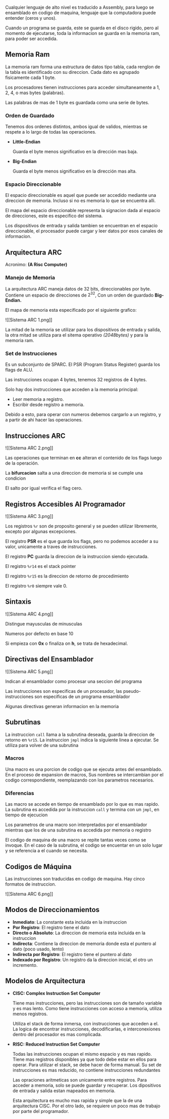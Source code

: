 Cualquier lenguaje de alto nivel es traducido a Assembly, para luego se ensamblado en codigo de maquina, lenguaje que la computadora puede entender (ceros y unos).

Cuando un programa se guarda, este se guarda en el disco rigido, pero al momento de ejecutarse, toda la informacion se guarda en la memoria ram, para poder ser accedida.

## Memoria Ram

La memoria ram forma una estructura de datos tipo tabla, cada renglon de la tabla es identificado con su direccion. Cada dato es agrupado fisicamente cada 1 byte.

Los procesadores tienen instrucciones para acceder simultaneamente a 1, 2, 4, o mas bytes (palabras).

Las palabras de mas de 1 byte es guardada como una serie de bytes.

### Orden de Guardado

Tenemos dos ordenes distintos, ambos igual de validos, mientras se respete a lo largo de todas las operaciones.

- **Little-Endian**

	Guarda el byte menos significativo en la dirección mas baja.

- **Big-Endian**

	Guarda el byte menos significativo en la dirección mas alta.

### Espacio Direccionable

El espacio direccionable es aquel que puede ser accedido mediante una direccion de memoria. Incluso si no es memoria lo que se encuentra alli.

El mapa del espacio direccionable representa la signacion dada al espacio de direcciones, este es especifico del sistema.

Los dispositivos de entrada y salida tambien se encuentran en el espacio direccionable, el procesador puede cargar y leer datos por esos canales de informacion.

## Arquitectura ARC

Acronimo: **(A Risc Computer)**

### Manejo de Memoria

La arquitectura ARC maneja datos de 32 bits, direccionables por byte. Contiene un espacio de direcciones de $2^{32}$, Con un orden de guardado **Big-Endian.**

El mapa de memoria esta especificado por el siguiente grafico:

![[Sistema ARC 1.png]]

La mitad de la memoria se utilizar para los dispositivos de entrada y salida, la otra mitad se utiliza para el sitema operativo *(2048bytes)* y para la memoria ram.

### Set de Instrucciones

Es un subconjunto de SPARC. El PSR (Program Status Register) guarda los flags de ALU.

Las instrucciones ocupan 4 bytes, tenemos 32 registros de 4 bytes.

Solo hay dos instrucciones que acceden a la memoria principal:

- Leer memoria a registro.
- Escribir desde registro a memoria.

Debido a esto, para operar con numeros debemos cargarlo a un registro, y a partir de ahi hacer las operaciones.

## Instrucciones ARC

![[Sistema ARC 2.png]]

Las operaciones que terminan en **cc** alteran el contenido de los flags luego de la operación.

La **bifurcacion** salta a una direccion de memoria si se cumple una condicion

El salto por igual verifica el flag cero.

## Registros Accesibles Al Programador

![[Sistema ARC 3.png]]

Los registros `%r` son de proposito general y se pueden utilizar libremente, excepto por algunas excepciones.

El registro **PSR** es el que guarda los flags, pero no podemos acceder a su valor, unicamente a traves de instrucciones.

El registro **PC** guarda la direccion de la instruccion siendo ejecutada.

El registro `%r14` es el stack pointer

El registro `%r15` es la direccion de retorno de procedimiento

El registro `%r0` siempre vale 0.

## Sintaxis

![[Sistema ARC 4.png]]

Distingue mayusculas de minusculas

Numeros por defecto en base 10

Si empieza con **0x** o finaliza on **h**, se trata de hexadecimal.

## Directivas del Ensamblador

![[Sistema ARC 5.png]]

Indican al ensamblador como procesar una seccion del programa

Las instrucciones son especificas de un procesador, las pseudo-instrucciones son especificas de un programa ensamblador

Algunas directivas generan informacion en la memoria

## Subrutinas

La instruccion `call` llama a la subrutina deseada, guarda la direccion de retorno en `%r15`. La instruccion `jmpl` indica la siguiente linea a ejecutar. Se utiliza para volver de una subrutina

### Macros

Una macro es una porcion de codigo que se ejecuta antes del ensamblado. En el proceso de expansion de macros, Sus nombres se intercambian por el codigo correspondiente, reemplazando con los parametros necesarios.

### Diferencias

Las macro se accede en tiempo de ensamblado por lo que es mas rapido. La subrutina es accedida por la instruccion `call` y termina con un `jmpl`, en tiempo de ejecucion

Los parametros de una macro son interpretados por el ensamblador mientras que los de una subrutina es accedida por memoria o registro

El codigo de maquina de una macro se repite tantas veces como se invoque. En el caso de la subrutina, el codigo se encuentar en un solo lugar y se referencia a el cuando se necesita.

## Codigos de Máquina

Las instrucciones son traducidas en codigo de maquina. Hay cinco formatos de instruccion.

![[Sistema ARC 6.png]]

## Modos de Direccionamientos

- **Inmediato**: La constante esta incluida en la instruccion
- **Por Registro**: El registro tiene el dato
- **Directo o Absoluto**: La direccion de memoria esta incluida en la instruccion
- **Indirecta**: Contiene la direccion de memoria donde esta el puntero al dato (poco usado, lento)
- **Indirecta por Registro**: El registro tiene el puntero al dato
- **Indexado por Registro**: Un registro da la direccion inicial, el otro un incremento.

## Modelos de Arquitectura

- **CISC: Complex Instruction Set Computer**

	Tiene mas instrucciones, pero las instrucciones son de tamaño variable y es mas lento. Como tiene instrucciones con acceso a memoria, utiliza menos registros.

	Utiliza el stack de forma inmersa, con instrucciones que acceden a el. La logica de encontrar instrucciones, decodificarlas, e interconexiones dentro del procesador es mas complicada.

- **RISC: Reduced Instruction Set Computer**

	Todas las instrucciones ocupan el mismo espacio y es mas rapido. Tiene mas registros disponibles ya que todo debe estar en ellos para operar. Para utilizar el stack, se debe hacer de forma manual. Su set de instrucciones es mas reducido, no contiene instrucciones redundantes

	Las opraciones aritmeticas son unicamente entre registros. Para acceder a memoria, solo se puede guardar y recuperar. Los dipositivos de entrada y salida estan mapeados en memoria.

	Esta arquitectura es mucho mas rapida y simple que la de una arquitectura CISC. Por el otro lado, se requiere un poco mas de trabajo por parte del programador.
